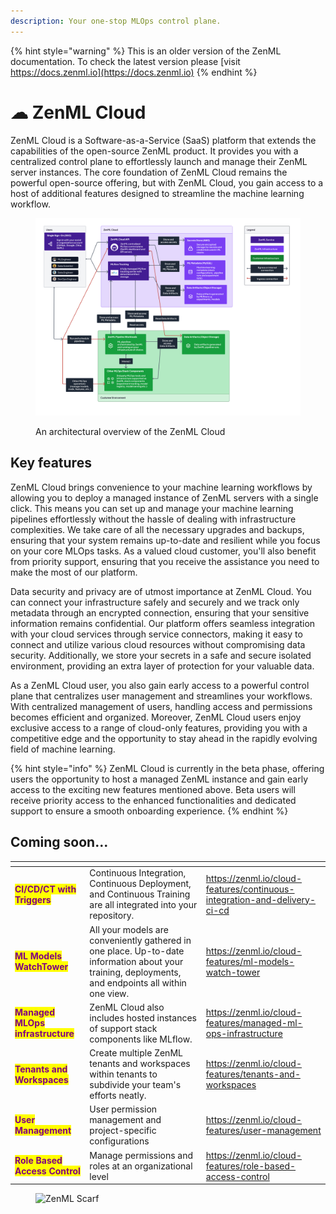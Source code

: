 ```yaml
---
description: Your one-stop MLOps control plane.
---
```


{% hint style="warning" %}
This is an older version of the ZenML documentation. To check the latest version please [visit https://docs.zenml.io](https://docs.zenml.io)
{% endhint %}


# ☁ ZenML Cloud

ZenML Cloud is a Software-as-a-Service (SaaS) platform that extends the capabilities of the open-source ZenML product. It provides you with a centralized control plane to effortlessly launch and manage their ZenML server instances. The core foundation of ZenML Cloud remains the powerful open-source offering, but with ZenML Cloud, you gain access to a host of additional features designed to streamline the machine learning workflow.

<div data-full-width="true">

<figure><img src="../../.gitbook/assets/cloud_architecture_scenario_2a.png" alt=""><figcaption><p>An architectural overview of the ZenML Cloud</p></figcaption></figure>

</div>

## Key features

ZenML Cloud brings convenience to your machine learning workflows by allowing you to deploy a managed instance of ZenML servers with a single click. This means you can set up and manage your machine learning pipelines effortlessly without the hassle of dealing with infrastructure complexities. We take care of all the necessary upgrades and backups, ensuring that your system remains up-to-date and resilient while you focus on your core MLOps tasks. As a valued cloud customer, you'll also benefit from priority support, ensuring that you receive the assistance you need to make the most of our platform.

Data security and privacy are of utmost importance at ZenML Cloud. You can connect your infrastructure safely and securely and we track only metadata through an encrypted connection, ensuring that your sensitive information remains confidential. Our platform offers seamless integration with your cloud services through service connectors, making it easy to connect and utilize various cloud resources without compromising data security. Additionally, we store your secrets in a safe and secure isolated environment, providing an extra layer of protection for your valuable data.

As a ZenML Cloud user, you also gain early access to a powerful control plane that centralizes user management and streamlines your workflows. With centralized management of users, handling access and permissions becomes efficient and organized. Moreover, ZenML Cloud users enjoy exclusive access to a range of cloud-only features, providing you with a competitive edge and the opportunity to stay ahead in the rapidly evolving field of machine learning.

{% hint style="info" %}
ZenML Cloud is currently in the beta phase, offering users the opportunity to host a managed ZenML instance and gain early access to the exciting new features mentioned above. Beta users will receive priority access to the enhanced functionalities and dedicated support to ensure a smooth onboarding experience.
{% endhint %}

## Coming soon...

<table data-card-size="large" data-view="cards" data-full-width="true"><thead><tr><th></th><th></th><th data-hidden data-card-target data-type="content-ref"></th></tr></thead><tbody><tr><td><mark style="color:purple;"><strong>CI/CD/CT with Triggers</strong></mark></td><td>Continuous Integration, Continuous Deployment, and Continuous Training are all integrated into your repository.</td><td><a href="https://zenml.io/cloud-features/continuous-integration-and-delivery-ci-cd">https://zenml.io/cloud-features/continuous-integration-and-delivery-ci-cd</a></td></tr><tr><td><mark style="color:purple;"><strong>ML Models WatchTower</strong></mark></td><td>All your models are conveniently gathered in one place. Up-to-date information about your training, deployments, and endpoints all within one view.</td><td><a href="https://zenml.io/cloud-features/ml-models-watch-tower">https://zenml.io/cloud-features/ml-models-watch-tower</a></td></tr><tr><td><mark style="color:purple;"><strong>Managed MLOps infrastructure</strong></mark></td><td>ZenML Cloud also includes hosted instances of support stack components like MLflow.</td><td><a href="https://zenml.io/cloud-features/managed-ml-ops-infrastructure">https://zenml.io/cloud-features/managed-ml-ops-infrastructure</a></td></tr><tr><td><mark style="color:purple;"><strong>Tenants and Workspaces</strong></mark></td><td>Create multiple ZenML tenants and workspaces within tenants to subdivide your team's efforts neatly.</td><td><a href="https://zenml.io/cloud-features/tenants-and-workspaces">https://zenml.io/cloud-features/tenants-and-workspaces</a></td></tr><tr><td><mark style="color:purple;"><strong>User Management</strong></mark></td><td>User permission management and project-specific configurations</td><td><a href="https://zenml.io/cloud-features/user-management">https://zenml.io/cloud-features/user-management</a></td></tr><tr><td><mark style="color:purple;"><strong>Role Based Access Control</strong></mark></td><td>Manage permissions and roles at an organizational level</td><td><a href="https://zenml.io/cloud-features/role-based-access-control">https://zenml.io/cloud-features/role-based-access-control</a></td></tr></tbody></table>

<figure><img src="https://static.scarf.sh/a.png?x-pxid=f0b4f458-0a54-4fcd-aa95-d5ee424815bc" alt="ZenML Scarf"><figcaption></figcaption></figure>
